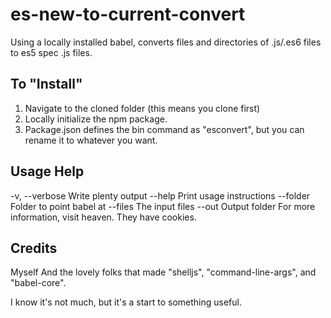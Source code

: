 # es-new-to-current-convert
Using a locally installed babel, converts files and directories of .js/.es6 files to es5 spec .js files.

## To "Install"

1. Navigate to the cloned folder (this means you clone first)
2. Locally initialize the npm package.
3. Package.json defines the bin command as "esconvert", but you can rename it to whatever you want.

## Usage Help

  -v, --verbose        Write plenty output
  --help               Print usage instructions
  --folder <string>    Folder to point babel at
  --files <array>      The input files
  --out <string>       Output folder
    For more information, visit heaven. They have cookies.
    
    
## Credits

Myself
And the lovely folks that made "shelljs", "command-line-args", and "babel-core".

I know it's not much, but it's a start to something useful.

